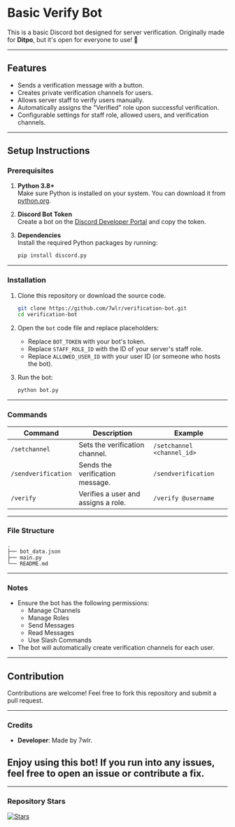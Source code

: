 # Basic Verify Bot

This is a basic Discord bot designed for server verification. Originally made for **Ditpo**, but it's open for everyone to use! 🎉

---

## Features

- Sends a verification message with a button.
- Creates private verification channels for users.
- Allows server staff to verify users manually.
- Automatically assigns the "Verified" role upon successful verification.
- Configurable settings for staff role, allowed users, and verification channels.

---

## Setup Instructions

### Prerequisites

1. **Python 3.8+**  
   Make sure Python is installed on your system. You can download it from [python.org](https://www.python.org/).

2. **Discord Bot Token**  
   Create a bot on the [Discord Developer Portal](https://discord.com/developers/applications) and copy the token.

3. **Dependencies**  
   Install the required Python packages by running:
   ```bash
   pip install discord.py

---

### Installation

1. Clone this repository or download the source code.
   ```bash
   git clone https://github.com/7wlr/verification-bot.git
   cd verification-bot
   ```

2. Open the `bot` code file and replace placeholders:
   - Replace `BOT_TOKEN` with your bot's token.
   - Replace `STAFF_ROLE_ID` with the ID of your server's staff role.
   - Replace `ALLOWED_USER_ID` with your user ID (or someone who hosts the bot).

3. Run the bot:
   ```bash
   python bot.py
   ```

---

### Commands

| Command                | Description                              | Example                                    |
|------------------------|------------------------------------------|--------------------------------------------|
| `/setchannel`          | Sets the verification channel.           | `/setchannel <channel_id>`                |
| `/sendverification`    | Sends the verification message.          | `/sendverification`                       |
| `/verify`              | Verifies a user and assigns a role.      | `/verify @username`                       |

---

### File Structure

```
.
├── bot_data.json
├── main.py
└── README.md
```

---

### Notes

- Ensure the bot has the following permissions:
  - Manage Channels
  - Manage Roles
  - Send Messages
  - Read Messages
  - Use Slash Commands
- The bot will automatically create verification channels for each user.

---

## Contribution

Contributions are welcome! Feel free to fork this repository and submit a pull request.

---

### Credits

- **Developer**: Made by 7wlr.  

Enjoy using this bot! If you run into any issues, feel free to open an issue or contribute a fix.
---
---

### Repository Stars

[![Stars](https://img.shields.io/github/stars/7wlr/verification-bot?style=social)](https://github.com/7wlr/verification-bot/stargazers)

